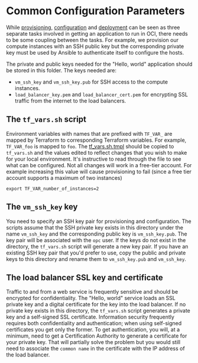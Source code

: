 # Common Configuration Parameters
While [provisioning](../1_provision), [configuration](../2_configure) and [deployment](../3_deployment) can be seen as three separate tasks involved in getting an application
to run in OCI, there needs to be some coupling between the tasks. For example, we provision our compute instances with an SSH public key but the corresponding private key must be
used by Ansible to authenticate itself to configure the hosts.

The private and public keys needed for the "Hello, world" application should be stored in this folder. The keys needed are:
 * `vm_ssh_key` and `vm_ssh_key.pub` for SSH access to the compute instances.
 * `load_balancer_key.pem` and `load_balancer_cert.pem` for encrypting SSL traffic from the internet to the load balancers.
 
## The `tf_vars.sh` script
Environment variables with names that are prefixed with `TF_VAR_` are mapped by Terraform to corresponding Terraform variables. For example, `TF_VAR_foo` is mapped to `foo`.
The [tf_vars.sh.tmpl](./tf_vars.sh.tmpl) should be copied to `tf_vars.sh` and the values edited to reflect changes that you wish to make for your local environment. It's instructive to read through the file to see what can be configured. Not all changes will work in a free-tier account. For example increasing this value will cause provisioning
to fail (since a free tier account supports a maximum of two instances)

```
export TF_VAR_number_of_instances=2
```

## The `vm_ssh_key` key
You need to specify an SSH key pair for provisioning and configuration. The scripts assume that the SSH private key exists in this directory under the name `vm_ssh_key` and the
corresponding public key is `vm_ssh_key.pub`. The key pair will be associated with the `opc` user. If the keys do not exist in the directory, the `tf_vars.sh` script will generate
a new key pair. If you have an existing SSH key pair that you'd prefer to use, copy the public and private keys to this directory and rename them to `vm_ssh_key.pub` and
`vm_ssh_key`.

## The load balancer SSL key and certificate
Traffic to and from a web service is frequently sensitive and should be encrypted for confidentiality. The "Hello, world" service loads an SSL private key and a digital
certificate for the key into the load balancer. If no private key exists in this directory, the `tf_vars.sh` script generates a private key and a self-signed SSL certificate.
Information security frequently requires both confidentiality and authentication; when using self-signed certificates you get only the former. To get authentication, you
will, at a minimum, need to get a Certification Authority to generate a certificate for your private key. That will partially solve the problem but you would still need to
associate the `common name` in the certificate with the IP address of the load balancer.
